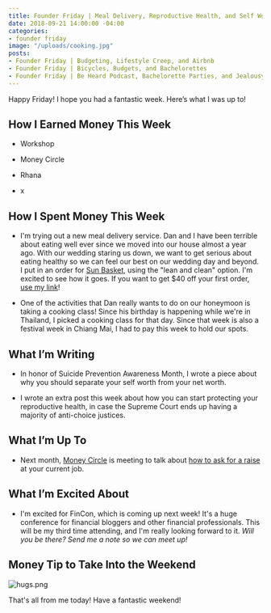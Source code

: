```yaml
---
title: Founder Friday | Meal Delivery, Reproductive Health, and Self Worth
date: 2018-09-21 14:00:00 -04:00
categories:
- founder friday
image: "/uploads/cooking.jpg"
posts:
- Founder Friday | Budgeting, Lifestyle Creep, and Airbnb
- Founder Friday | Bicycles, Budgets, and Bachelorettes
- Founder Friday | Be Heard Podcast, Bachelorette Parties, and Jealousy
---
```


Happy Friday! I hope you had a fantastic week. Here’s what I was up to!

## How I Earned Money This Week

* Workshop

* Money Circle

* Rhana

* x

## How I Spent Money This Week

* I'm trying out a new meal delivery service. Dan and I have been terrible about eating well ever since we moved into our house almost a year ago. With our wedding staring us down, we want to get serious about eating healthy so we can feel our best on our wedding day and beyond. I put in an order for [Sun Basket](http://www.sunbasket.com), using the "lean and clean" option. I'm excited to see how it goes. If you want to get $40 off your first order, [use my link](https://sunbasket.com/invite/Mary1915063)!

* One of the activities that Dan really wants to do on our honeymoon is taking a cooking class! Since his birthday is happening while we're in Thailand, I picked a cooking class for that day. Since that week is also a festival week in Chiang Mai, I had to pay this week to hold our spots. 

## What I’m Writing

* In honor of Suicide Prevention Awareness Month, I wrote a piece about why you should separate your self worth from your net worth.

* I wrote an extra post this week about how you can start protecting your reproductive health, in case the Supreme Court ends up having a majority of anti-choice justices.

## What I’m Up To

* Next month, [Money Circle](https://www.maggiegermano.com/moneycircle/) is meeting to talk about [how to ask for a raise](https://www.maggiegermano.com/events/how-to-ask-for-a-raise/) at your current job. 

## What I’m Excited About

* I'm excited for FinCon, which is coming up next week! It's a huge conference for financial bloggers and other financial professionals. This will be my third time attending, and I'm really looking forward to it. *Will you be there? Send me a note so we can meet up!*

## Money Tip to Take Into the Weekend

![hugs.png](/uploads/hugs.png)

That's all from me today! Have a fantastic weekend!